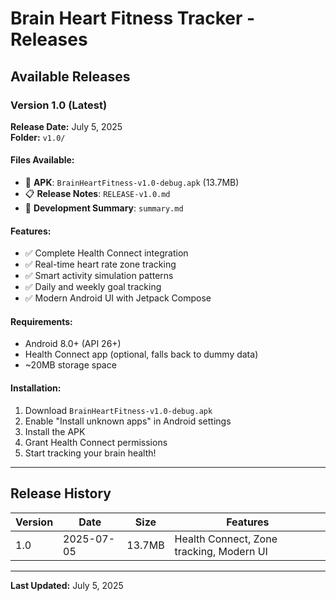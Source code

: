 # Brain Heart Fitness Tracker - Releases

## Available Releases

### Version 1.0 (Latest)
**Release Date:** July 5, 2025  
**Folder:** `v1.0/`

#### Files Available:
- 📱 **APK**: `BrainHeartFitness-v1.0-debug.apk` (13.7MB)
- 📋 **Release Notes**: `RELEASE-v1.0.md`
- 📝 **Development Summary**: `summary.md`

#### Features:
- ✅ Complete Health Connect integration
- ✅ Real-time heart rate zone tracking
- ✅ Smart activity simulation patterns
- ✅ Daily and weekly goal tracking
- ✅ Modern Android UI with Jetpack Compose

#### Requirements:
- Android 8.0+ (API 26+)
- Health Connect app (optional, falls back to dummy data)
- ~20MB storage space

#### Installation:
1. Download `BrainHeartFitness-v1.0-debug.apk`
2. Enable "Install unknown apps" in Android settings
3. Install the APK
4. Grant Health Connect permissions
5. Start tracking your brain health!

---

## Release History

| Version | Date | Size | Features |
|---------|------|------|----------|
| 1.0 | 2025-07-05 | 13.7MB | Health Connect, Zone tracking, Modern UI |

---

**Last Updated:** July 5, 2025